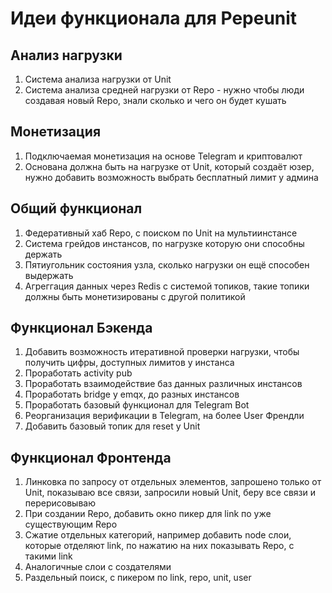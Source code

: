 # Идеи функционала для Pepeunit

## Анализ нагрузки

1. Система анализа нагрузки от Unit
2. Система анализа средней нагрузки от Repo - нужно чтобы люди создавая новый Repo, знали сколько и чего он будет кушать

## Монетизация

1. Подключаемая монетизация на основе Telegram и криптовалют
2. Основана должна быть на нагрузке от Unit, который создаёт юзер, нужно добавить возможность выбрать бесплатный лимит у админа

## Общий функционал

1. Федеративный хаб Repo, c поиском по Unit на мультиинстансе
2. Система грейдов инстансов, по нагрузке которую они способны держать
3. Пятиугольник состояния узла, сколько нагрузки он ещё способен выдержать
4. Агреггация данных через Redis с системой топиков, такие топики должны быть монетизированы с другой политикой

## Функционал Бэкенда

1. Добавить возможность итеративной проверки нагрузки, чтобы получить цифры, доступных лимитов у инстанса
2. Проработать activity pub
3. Проработать взаимодействие баз данных различных инстансов
4. Проработать bridge y emqx, до разных инстансов
5. Проработать базовый функционал для Telegram Bot
6. Реорганизация верификации в Telegram, на более User Френдли
7. Добавить базовый топик для reset y Unit

## Функционал Фронтенда

1. Линковка по запросу от отдельных элементов, запрошено только от Unit, показываю все связи, запросили новый Unit, беру все связи и перерисовываю
2. При создании Repo, добавить окно пикер для link по уже существующим Repo
3. Сжатие отдельных категорий, например добавить node слои, которые отделяют link, по нажатию на них показывать Repo, с такими link
4. Аналогичные слои c создателями
5. Раздельный поиск, c пикером по link, repo, unit, user
